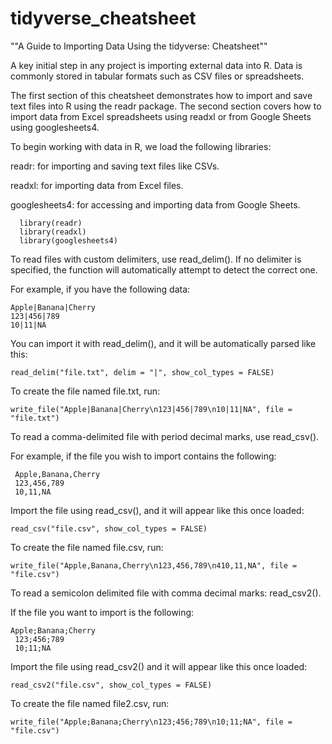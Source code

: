 # tidyverse_cheatsheet

""A Guide to Importing Data Using the tidyverse: Cheatsheet""

A key initial step in any project is importing external data into R. Data is commonly stored in tabular formats such as CSV files or spreadsheets.

The first section of this cheatsheet demonstrates how to import and save text files into R using the readr package. The second section covers how to import data from Excel spreadsheets using readxl or from Google Sheets using googlesheets4.

  To begin working with data in R, we load the following libraries:

  readr: for importing and saving text files like CSVs.
  
  readxl: for importing data from Excel files.
  
  googlesheets4: for accessing and importing data from Google Sheets.



      library(readr)
      library(readxl)
      library(googlesheets4)

To read files with custom delimiters, use read_delim(). If no delimiter is specified, the function will automatically attempt to detect the correct one.

For example, if you have the following data:

    Apple|Banana|Cherry
    123|456|789
    10|11|NA


You can import it with read_delim(), and it will be automatically parsed like this:

    read_delim("file.txt", delim = "|", show_col_types = FALSE)


To create the file named file.txt, run:

    write_file("Apple|Banana|Cherry\n123|456|789\n10|11|NA", file = "file.txt")

To read a comma-delimited file with period decimal marks, use read_csv().

   For example, if the file you wish to import contains the following:

     Apple,Banana,Cherry
     123,456,789
     10,11,NA

Import the file using read_csv(), and it will appear like this once loaded:

    read_csv("file.csv", show_col_types = FALSE)

To create the file named file.csv, run:

    write_file("Apple,Banana,Cherry\n123,456,789\n410,11,NA", file = "file.csv")


To read a semicolon delimited file with comma decimal marks: read_csv2().

If the file you want to import is the following:


    Apple;Banana;Cherry
     123;456;789
     10;11;NA

Import the file using  read_csv2() and it will appear like this once loaded:

    read_csv2("file.csv", show_col_types = FALSE)

To create the file named file2.csv, run:

    write_file("Apple;Banana;Cherry\n123;456;789\n10;11;NA", file = "file.csv")


    






